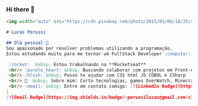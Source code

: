 ### Hi there 👋

<!--
**LucasPerussi/LucasPerussi** is a ✨ _special_ ✨ repository because its `README.md` (this file) appears on your GitHub profile.

Here are some ideas to get you started:

- 🔭 I’m currently working on web development (Hmtl, CSS, JS and react);
- 🌱 I’m currently learning React;
- 🤔 I’m looking for help with React Native;
- 💬 Ask me about anything you want!
- 📫 How to reach me: via perussilucas@hotmail.com;
- ⚡ Fun fact: I just got 15kg since the pandemic beginning hahah (but I am working hard to lose it);
-->


```markdown
<img width="auto" src="https://cdn.pixabay.com/photo/2015/01/08/18/25/startup-593327_1280.jpg">

# Lucas Perussi

## Olá pessoal 👋
Sou apaixonado por resolver problemas utilizando a programação.
Estou estudando muito para me tornar um FullStack Developer :computer:, porem focado em front por hora.

 :rocket:  &nbsp; Estou trabalhando na **Rocketseat**
 <br/> :purple_heart: &nbsp; Buscando colaborar com projetos em Front-end usando React
 <br/> :blush: &nbsp; Posso te ajudar com CSS html JS COBOL e CSharp
 <br/> 💬  &nbsp; Sobre mim: Curto tecnologias, games OverWatch, Minecraft e seriados no Netflix
 <br/> :email: &nbsp; Entre em contato comigo: [![Linkedin Badge](https://img.shields.io/badge/-ThiagoMarinho-blue?style=flat-square&logo=Linkedin&logoColor=white&link=https://www.linkedin.com/in/lucasperussi/)](https://www.linkedin.com/in/lucasperussi/) 
| 
[![Gmail Badge](https://img.shields.io/badge/-perussilucas@gmail.com-c14438?style=flat-square&logo=Gmail&logoColor=white&link=mailto:perussilucas@gmail.com)](mailto:perussilucas@gmail.com)

```
